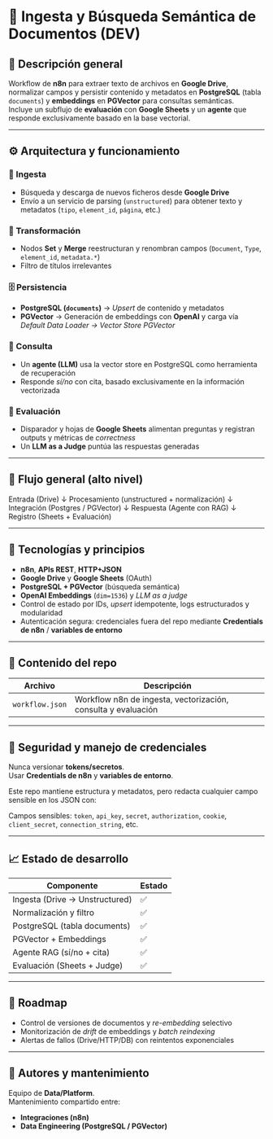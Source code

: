 # 🧠 Ingesta y Búsqueda Semántica de Documentos (DEV)

## 📘 Descripción general

Workflow de **n8n** para extraer texto de archivos en **Google Drive**, normalizar campos y persistir contenido y metadatos en **PostgreSQL** (tabla `documents`) y **embeddings** en **PGVector** para consultas semánticas.  
Incluye un subflujo de **evaluación** con **Google Sheets** y un **agente** que responde exclusivamente basado en la base vectorial.

---

## ⚙️ Arquitectura y funcionamiento

### 🧩 Ingesta  
- Búsqueda y descarga de nuevos ficheros desde **Google Drive**  
- Envío a un servicio de parsing (`unstructured`) para obtener texto y metadatos (`tipo`, `element_id`, `página`, etc.)

### 🧮 Transformación  
- Nodos **Set** y **Merge** reestructuran y renombran campos (`Document`, `Type`, `element_id`, `metadata.*`)  
- Filtro de títulos irrelevantes

### 🗄️ Persistencia  
- **PostgreSQL (`documents`)** → *Upsert* de contenido y metadatos  
- **PGVector** → Generación de embeddings con **OpenAI** y carga vía *Default Data Loader → Vector Store PGVector*

### 🤖 Consulta  
- Un **agente (LLM)** usa la vector store en PostgreSQL como herramienta de recuperación  
- Responde *sí/no* con cita, basado exclusivamente en la información vectorizada

### 🧾 Evaluación  
- Disparador y hojas de **Google Sheets** alimentan preguntas y registran outputs y métricas de *correctness*  
- Un **LLM as a Judge** puntúa las respuestas generadas

---

## 🔁 Flujo general (alto nivel)

Entrada (Drive)
↓
Procesamiento (unstructured + normalización)
↓
Integración (Postgres / PGVector)
↓
Respuesta (Agente con RAG)
↓
Registro (Sheets + Evaluación)


---

## 🧰 Tecnologías y principios

- **n8n**, **APIs REST**, **HTTP+JSON**  
- **Google Drive** y **Google Sheets** (OAuth)  
- **PostgreSQL + PGVector** (búsqueda semántica)  
- **OpenAI Embeddings** (`dim=1536`) y *LLM as a judge*  
- Control de estado por IDs, *upsert* idempotente, logs estructurados y modularidad  
- Autenticación segura: credenciales fuera del repo mediante **Credentials de n8n** / **variables de entorno**

---

## 📂 Contenido del repo

| Archivo | Descripción |
|----------|--------------|
| `workflow.json` | Workflow n8n de ingesta, vectorización, consulta y evaluación |

---

## 🔐 Seguridad y manejo de credenciales

Nunca versionar **tokens/secretos**.  
Usar **Credentials de n8n** y **variables de entorno**.

Este repo mantiene estructura y metadatos, pero redacta cualquier campo sensible en los JSON con:


Campos sensibles: `token`, `api_key`, `secret`, `authorization`, `cookie`, `client_secret`, `connection_string`, etc.

---

## 📈 Estado de desarrollo

| Componente | Estado |
|-------------|--------|
| Ingesta (Drive → Unstructured) | ✅ |
| Normalización y filtro | ✅ |
| PostgreSQL (tabla documents) | ✅ |
| PGVector + Embeddings | ✅ |
| Agente RAG (sí/no + cita) | ✅ |
| Evaluación (Sheets + Judge) | ✅ |

---

## 🧭 Roadmap

- Control de versiones de documentos y *re-embedding* selectivo  
- Monitorización de *drift* de embeddings y *batch reindexing*  
- Alertas de fallos (Drive/HTTP/DB) con reintentos exponenciales  

---

## 👥 Autores y mantenimiento

Equipo de **Data/Platform**.  
Mantenimiento compartido entre:  
- **Integraciones (n8n)**  
- **Data Engineering (PostgreSQL / PGVector)**